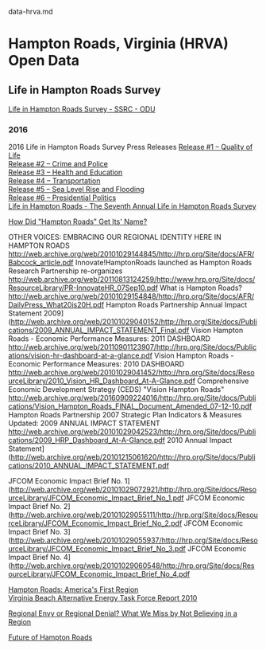 data-hrva.md


# Hampton Roads, Virginia (HRVA) Open Data  




## Life in Hampton Roads Survey  
[Life in Hampton Roads Survey - SSRC - ODU](http://www.odu.edu/al/centers/ssrc/life-in-hampton-roads)  

### 2016  
2016 Life in Hampton Roads Survey Press Releases
[Release #1 – Quality of Life](http://www.odu.edu/content/dam/odu/col-dept/al/docs/survey/press-release-1-quality-of-life-2016.pdf)  
[Release #2 – Crime and Police](http://www.odu.edu/content/dam/odu/col-dept/al/docs/survey/press-release-2-crime-and-police-2016.pdf)  
[Release #3 – Health and Education](http://www.odu.edu/content/dam/odu/col-dept/al/docs/survey/press-release-3-health-and-education-2016.pdf)  
[Release #4 – Transportation](http://www.odu.edu/content/dam/odu/col-dept/al/docs/survey/press-release-4-transportation-2016.pdf)  
[Release #5 – Sea Level Rise and Flooding](http://www.odu.edu/content/dam/odu/col-dept/al/docs/survey/press-release-5-sea-level-rise-flooding-2016.pdf)  
[Release #6 – Presidential Politics](http://www.odu.edu/content/dam/odu/col-dept/al/docs/survey/press-release-6-politics-and-presidential-election-2016.pdf)  
[Life in Hampton Roads - The Seventh Annual Life in Hampton Roads Survey](http://www.odu.edu/content/dam/odu/col-dept/al/docs/survey/life-in-hampton-roads-survey-full-report.pdf)  


[How Did "Hampton Roads" Get Its' Name?](http://web.archive.org/web/20160418011053/http://www.hrp.org/Site/docs/ResourceLibrary/HOW%20DID%20Hampton%20Roads%20GET%20ITS%20NAME.pdf)  



OTHER VOICES: EMBRACING OUR REGIONAL 
IDENTITY HERE IN HAMPTON ROADS
http://web.archive.org/web/20101029144845/http://hrp.org/Site/docs/AFR/Babcock_article.pdf
Innovate!HamptonRoads launched as Hampton Roads Research Partnership re-organizes 
http://web.archive.org/web/20110813124259/http://www.hrp.org/Site/docs/ResourceLibrary/PR-InnovateHR_07Sep10.pdf
What is Hampton Roads?
http://web.archive.org/web/20101029154848/http://hrp.org/Site/docs/AFR/DailyPress_What20is20H.pdf
Hampton Roads Partnership  Annual Impact Statement 2009](http://web.archive.org/web/20101029040152/http://hrp.org/Site/docs/Publications/2009_ANNUAL_IMPACT_STATEMENT_Final.pdf
Vision Hampton Roads - Economic Performance Measures: 2011 DASHBOARD
http://web.archive.org/web/20110901123907/http://hrp.org/Site/docs/Publications/vision-hr-dashboard-at-a-glance.pdf
Vision Hampton Roads - Economic Performance Measures: 2010 DASHBOARD
http://web.archive.org/web/20101029041452/http://hrp.org/Site/docs/ResourceLibrary/2010_Vision_HR_Dashboard_At-A-Glance.pdf
Comprehensive Economic Development Strategy (CEDS) "Vision Hampton Roads"
http://web.archive.org/web/20160909224016/http://hrp.org/Site/docs/Publications/Vision_Hampton_Roads_FINAL_Document_Amended_07-12-10.pdf
Hampton Roads Partnership 2007 Strategic Plan Indicators & Measures Updated: 2009 ANNUAL IMPACT STATEMENT
http://web.archive.org/web/20101029042523/http://hrp.org/Site/docs/Publications/2009_HRP_Dashboard_At-A-Glance.pdf
2010 Annual Impact Statement](http://web.archive.org/web/20101215061620/http://hrp.org/Site/docs/Publications/2010_ANNUAL_IMPACT_STATEMENT.pdf

JFCOM Economic Impact Brief No. 1](http://web.archive.org/web/20101029072921/http://hrp.org/Site/docs/ResourceLibrary/JFCOM_Economic_Impact_Brief_No_1.pdf
JFCOM Economic Impact Brief No. 2](http://web.archive.org/web/20101029055111/http://hrp.org/Site/docs/ResourceLibrary/JFCOM_Economic_Impact_Brief_No_2.pdf
JFCOM Economic Impact Brief No. 3](http://web.archive.org/web/20101029055937/http://hrp.org/Site/docs/ResourceLibrary/JFCOM_Economic_Impact_Brief_No_3.pdf
JFCOM Economic Impact Brief No. 4](http://web.archive.org/web/20101029060548/http://hrp.org/Site/docs/ResourceLibrary/JFCOM_Economic_Impact_Brief_No_4.pdf




[Hampton Roads: America's First Region](http://www.slideshare.net/HRPartnership/)  
[Virginia Beach Alternative Energy Task Force Report 2010](http://web.archive.org/web/20120704035633/http://www.hrp.org/Site/docs/ResourceLibrary/VB_AETFFinalReport_07Sep10.pdf)


[Regional Envy or Regional Denial? What We Miss by Not Believing in a Region](http://web.archive.org/web/20120105073303/http://www.hrp.org/Site/docs/ResourceLibrary/Regional_Envy_or_Regional_Denial.pdf)  





[Future of Hampton Roads](http://fhrinc.org/)  


